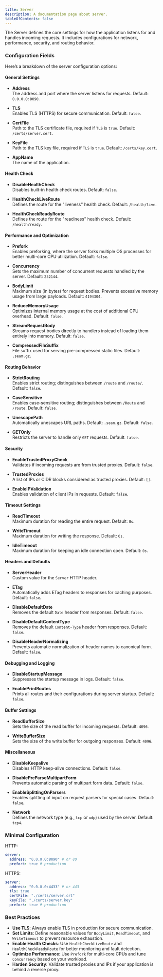 ```yaml
---
title: Server
description: A documentation page about server.
tableOfContents: false
---
```


The Server defines the core settings for how the application listens for and handles incoming requests. It includes configurations for network, performance, security, and routing behavior.

### Configuration Fields

Here’s a breakdown of the server configuration options:

#### General Settings

- **Address**  
  The address and port where the server listens for requests. Default: `0.0.0.0:8090`.

- **TLS**  
  Enables TLS (HTTPS) for secure communication. Default: `false`.

- **CertFile**  
  Path to the TLS certificate file, required if `TLS` is `true`. Default: `/certs/server.cert`.

- **KeyFile**  
  Path to the TLS key file, required if `TLS` is `true`. Default: `/certs/key.cert`.

- **AppName**  
  The name of the application.

#### Health Check

- **DisableHealthCheck**  
  Disables built-in health check routes. Default: `false`.

- **HealthCheckLiveRoute**  
  Defines the route for the "liveness" health check. Default: `/health/live`.

- **HealthCheckReadyRoute**  
  Defines the route for the "readiness" health check. Default: `/health/ready`.

#### Performance and Optimization

- **Prefork**  
  Enables preforking, where the server forks multiple OS processes for better multi-core CPU utilization. Default: `false`.

- **Concurrency**  
  Sets the maximum number of concurrent requests handled by the server. Default: `252144`.

- **BodyLimit**  
  Maximum size (in bytes) for request bodies. Prevents excessive memory usage from large payloads. Default: `4194304`.

- **ReduceMemoryUsage**  
  Optimizes internal memory usage at the cost of additional CPU overhead. Default: `false`.

- **StreamRequestBody**  
  Streams request bodies directly to handlers instead of loading them entirely into memory. Default: `false`.

- **CompressedFileSuffix**  
  File suffix used for serving pre-compressed static files. Default: `.seam.gz`.

#### Routing Behavior

- **StrictRouting**  
  Enables strict routing; distinguishes between `/route` and `/route/`. Default: `false`.

- **CaseSensitive**  
  Enables case-sensitive routing; distinguishes between `/Route` and `/route`. Default: `false`.

- **UnescapePath**  
  Automatically unescapes URL paths. Default: `.seam.gz`. Default: `false`.

- **GETOnly**  
  Restricts the server to handle only `GET` requests. Default: `false`.

#### Security

- **EnableTrustedProxyCheck**  
  Validates if incoming requests are from trusted proxies. Default: `false`.

- **TrustedProxies**  
  A list of IPs or CIDR blocks considered as trusted proxies. Default: `[]`.

- **EnableIPValidation**  
  Enables validation of client IPs in requests. Default: `false`.

#### Timeout Settings

- **ReadTimeout**  
  Maximum duration for reading the entire request. Default: `0s`.

- **WriteTimeout**  
  Maximum duration for writing the response. Default: `0s`.

- **IdleTimeout**  
  Maximum duration for keeping an idle connection open. Default: `0s`.

#### Headers and Defaults

- **ServerHeader**  
  Custom value for the `Server` HTTP header.

- **ETag**  
  Automatically adds ETag headers to responses for caching purposes. Default: `false`.

- **DisableDefaultDate**  
  Removes the default `Date` header from responses. Default: `false`.

- **DisableDefaultContentType**  
  Removes the default `Content-Type` header from responses. Default: `false`.

- **DisableHeaderNormalizing**  
  Prevents automatic normalization of header names to canonical form. Default: `false`.

#### Debugging and Logging

- **DisableStartupMessage**  
  Suppresses the startup message in logs. Default: `false`.

- **EnablePrintRoutes**  
  Prints all routes and their configurations during server startup. Default: `false`.

#### Buffer Settings

- **ReadBufferSize**  
  Sets the size of the read buffer for incoming requests. Default: `4096`.

- **WriteBufferSize**  
  Sets the size of the write buffer for outgoing responses. Default: `4096`.

#### Miscellaneous

- **DisableKeepalive**  
  Disables HTTP keep-alive connections. Default: `false`.

- **DisablePreParseMultipartForm**  
  Prevents automatic parsing of multipart form data. Default: `false`.

- **EnableSplittingOnParsers**  
  Enables splitting of input on request parsers for special cases. Default: `false`.

- **Network**  
  Defines the network type (e.g., `tcp` or `udp`) used by the server. Default: `tcp4`.

### Minimal Configuration

HTTP:

```yaml title="server.yaml"
server:
  address: "0.0.0.0:8090" # or 80
  prefork: true # production
```

HTTPS:

```yaml title="server.yaml"
server:
  address: "0.0.0.0:4433" # or 443
  tls: true
  certFile: "./certs/server.crt"
  keyFile: "./certs/server.key"
  prefork: true # production
```

### Best Practices

- **Use TLS**: Always enable TLS in production for secure communication.
- **Set Limits**: Define reasonable values for `BodyLimit`, `ReadTimeout`, and `WriteTimeout` to prevent resource exhaustion.
- **Enable Health Checks**: Use `HealthCheckLiveRoute` and `HealthCheckReadyRoute` for better monitoring and fault detection.
- **Optimize Performance**: Use `Prefork` for multi-core CPUs and tune `Concurrency` based on your workload.
- **Harden Security**: Validate trusted proxies and IPs if your application is behind a reverse proxy.
